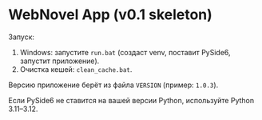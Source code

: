 # WebNovel App (v0.1 skeleton)

Запуск:
1) Windows: запустите `run.bat` (создаст venv, поставит PySide6, запустит приложение).
2) Очистка кешей: `clean_cache.bat`.

Версию приложение берёт из файла `VERSION` (пример: `1.0.3`).

Если PySide6 не ставится на вашей версии Python, используйте Python 3.11–3.12.
